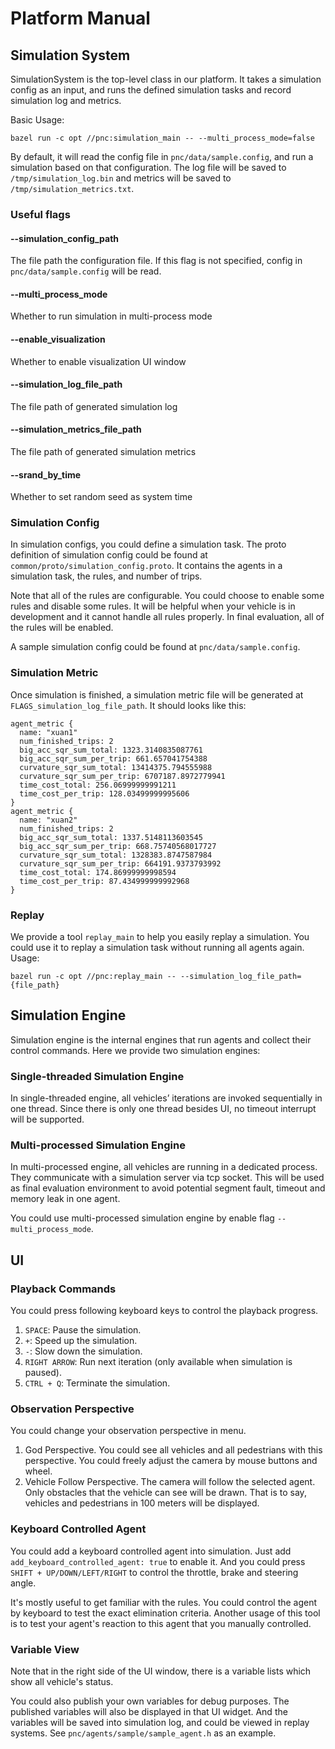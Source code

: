 # Platform Manual

## Simulation System

SimulationSystem is the top-level class in our platform. It takes a simulation config as an input, and runs the defined simulation tasks and record simulation log and metrics. 

Basic Usage:
```
bazel run -c opt //pnc:simulation_main -- --multi_process_mode=false
```

By default, it will read the config file in `pnc/data/sample.config`, and run a simulation based on that configuration. The log file will be saved to `/tmp/simulation_log.bin` and metrics will be saved to `/tmp/simulation_metrics.txt`. 

### Useful flags

#### --simulation_config_path
The file path the configuration file. If this flag is not specified, config in `pnc/data/sample.config` will be read. 
#### --multi_process_mode
Whether to run simulation in multi-process mode
#### --enable_visualization
Whether to enable visualization UI window
#### --simulation_log_file_path
The file path of generated simulation log
#### --simulation_metrics_file_path
The file path of generated simulation metrics 
#### --srand_by_time
Whether to set random seed as system time

### Simulation Config

In simulation configs, you could define a simulation task. The proto definition of simulation config could be found at `common/proto/simulation_config.proto`. It contains the agents in a simulation task, the rules, and number of trips. 

Note that all of the rules are configurable. You could choose to enable some rules and disable some rules. It will be helpful when your vehicle is in development and it cannot handle all rules properly. In final evaluation, all of the rules will be enabled. 

A sample simulation config could be found at `pnc/data/sample.config`.

### Simulation Metric

Once simulation is finished, a simulation metric file will be generated at `FLAGS_simulation_log_file_path`. It should looks like this:
```
agent_metric {
  name: "xuan1"
  num_finished_trips: 2
  big_acc_sqr_sum_total: 1323.3140835087761
  big_acc_sqr_sum_per_trip: 661.657041754388
  curvature_sqr_sum_total: 13414375.794555988
  curvature_sqr_sum_per_trip: 6707187.8972779941
  time_cost_total: 256.06999999991211
  time_cost_per_trip: 128.03499999995606
}
agent_metric {
  name: "xuan2"
  num_finished_trips: 2
  big_acc_sqr_sum_total: 1337.5148113603545
  big_acc_sqr_sum_per_trip: 668.75740568017727
  curvature_sqr_sum_total: 1328383.8747587984
  curvature_sqr_sum_per_trip: 664191.9373793992
  time_cost_total: 174.86999999998594
  time_cost_per_trip: 87.434999999992968
}
```

### Replay

We provide a tool `replay_main` to help you easily replay a simulation. You could use it to replay a simulation task without running all agents again. Usage:

```
bazel run -c opt //pnc:replay_main -- --simulation_log_file_path={file_path}                    
```

## Simulation Engine

Simulation engine is the internal engines that run agents and collect their control commands. Here we provide two simulation engines: 

### Single-threaded Simulation Engine

In single-threaded engine, all vehicles’ iterations are invoked sequentially in one thread. Since there is only one thread besides UI, no timeout interrupt will be supported. 

### Multi-processed Simulation Engine

In multi-processed engine, all vehicles are running in a dedicated process. They communicate with a simulation server via tcp socket. This will be used as final evaluation environment to avoid potential segment fault, timeout and memory leak in one agent. 

You could use multi-processed simulation engine by enable flag `--multi_process_mode`. 

## UI 

### Playback Commands

You could press following keyboard keys to control the playback progress. 

1. `SPACE`: Pause the simulation. 
2. `+`: Speed up the simulation. 
3. `-`: Slow down the simulation. 
4. `RIGHT ARROW`: Run next iteration (only available when simulation is paused). 
5. `CTRL + Q`: Terminate the simulation. 

### Observation Perspective

You could change your observation perspective in menu. 

1. God Perspective. You could see all vehicles and all pedestrians with this perspective. You could freely adjust the camera by mouse buttons and wheel. 
2. Vehicle Follow Perspective. The camera will follow the selected agent. Only obstacles that the vehicle can see will be drawn. That is to say, vehicles and pedestrians in 100 meters will be displayed. 

### Keyboard Controlled Agent

You could add a keyboard controlled agent into simulation. Just add `add_keyboard_controlled_agent: true` to enable it. And you could press `SHIFT + UP/DOWN/LEFT/RIGHT` to control the throttle, brake and steering angle. 

It's mostly useful to get familiar with the rules. You could control the agent by keyboard to test the exact elimination criteria. Another usage of this tool is to test your agent's reaction to this agent that you manually controlled.

### Variable View

Note that in the right side of the UI window, there is a variable lists which show all vehicle's status. 

You could also publish your own variables for debug purposes. The published variables will also be displayed in that UI widget. And the variables will be saved into simulation log, and could be viewed in replay systems. See `pnc/agents/sample/sample_agent.h` as an example. 

